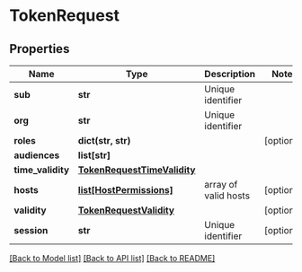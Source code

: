 # TokenRequest

## Properties
Name | Type | Description | Notes
------------ | ------------- | ------------- | -------------
**sub** | **str** | Unique identifier | 
**org** | **str** | Unique identifier | 
**roles** | **dict(str, str)** |  | [optional] 
**audiences** | **list[str]** |  | 
**time_validity** | [**TokenRequestTimeValidity**](TokenRequestTimeValidity.md) |  | 
**hosts** | [**list[HostPermissions]**](HostPermissions.md) | array of valid hosts | [optional] 
**validity** | [**TokenRequestValidity**](TokenRequestValidity.md) |  | [optional] 
**session** | **str** | Unique identifier | [optional] 

[[Back to Model list]](../README.md#documentation-for-models) [[Back to API list]](../README.md#documentation-for-api-endpoints) [[Back to README]](../README.md)


